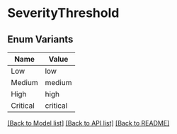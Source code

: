 # SeverityThreshold

## Enum Variants

| Name | Value |
|---- | -----|
| Low | low |
| Medium | medium |
| High | high |
| Critical | critical |


[[Back to Model list]](../README.md#documentation-for-models) [[Back to API list]](../README.md#documentation-for-api-endpoints) [[Back to README]](../README.md)


